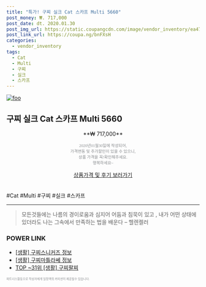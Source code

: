 ```yaml
--- 
title: "특가! 구찌 실크 Cat 스카프 Multi 5660" 
post_money: ₩. 717,000 
post_date: dt. 2020.01.30 
post_img_url: https://static.coupangcdn.com/image/vendor_inventory/ea47/c4f044b33ab107f60439e092ded53bf6ead12eb7b028e734e8f13108fce8.jpg 
post_link_url: https://coupa.ng/bnFXsH 
categories: 
  - vendor_inventory 
tags: 
  - Cat 
  - Multi 
  - 구찌 
  - 실크 
  - 스카프 
--- 
```

[![foo](https://static.coupangcdn.com/image/vendor_inventory/ea47/c4f044b33ab107f60439e092ded53bf6ead12eb7b028e734e8f13108fce8.jpg)](https://coupa.ng/bnFXsH) 

## 구찌 실크 Cat 스카프 Multi 5660 
<p style="text-align: center;">**₩ 717,000**</p> 
<p style="text-align: center;"><span style="color: #898c8f; font-family: Georgia,Times,serif; font-size: 0.75em;">2020년01월30일에 작성되어, <br>가격변동 및 추가할인이 있을 수 있으니,<br> 상품 가격을 꼭!확인해주세요.<br>행복하세요~</span> 
</p>	 
<div markdown="0" style="text-align: center;"><a href="https://coupa.ng/bnFXsH" class="btn btn--success">상품가격 및 후기 보러가기</a></div> 
<br><br> 
  #Cat #Multi #구찌 #실크 #스카프 
<hr> 

> 모든것들에는 나름의 경이로움과 심지어 어둠과 침묵이 있고 , 내가 어떤 상태에 있더라도 나는 그속에서 만족하는 법을 배운다 – 헬렌켈러 


### POWER LINK

* <a href="https://blog.naver.com/santokki14/221776069203" target="_blank"> [생활] 구찌스니커즈 정보 </a>
* <a href="https://blog.naver.com/fasyy4321/221769623489" target="_blank"> [생활] 구찌마틀라쎄 정보 </a>
* <a href="https://blog.naver.com/fasyy4321/221779179055" target="_blank"> TOP ~31위 [생활] 구찌팔찌</a>

<span style="color: #898c8f; font-family: Georgia,Times,serif; font-size: 0.55em;">파트너스활동으로 작성자에게 일정액의 커미션이 제공될수 있습니다.</span> 
